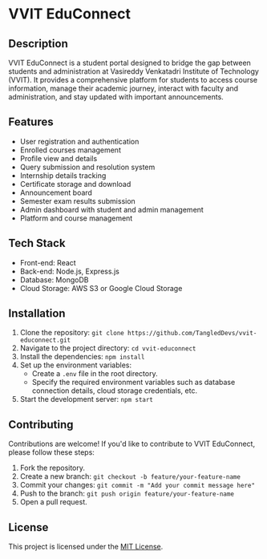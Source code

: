 # VVIT EduConnect



## Description
VVIT EduConnect is a student portal designed to bridge the gap between students and administration at Vasireddy Venkatadri Institute of Technology (VVIT). It provides a comprehensive platform for students to access course information, manage their academic journey, interact with faculty and administration, and stay updated with important announcements.

## Features
- User registration and authentication
- Enrolled courses management
- Profile view and details
- Query submission and resolution system
- Internship details tracking
- Certificate storage and download
- Announcement board
- Semester exam results submission
- Admin dashboard with student and admin management
- Platform and course management

## Tech Stack
- Front-end: React
- Back-end: Node.js, Express.js
- Database: MongoDB
- Cloud Storage: AWS S3 or Google Cloud Storage

## Installation
1. Clone the repository: `git clone https://github.com/TangledDevs/vvit-educonnect.git`
2. Navigate to the project directory: `cd vvit-educonnect`
3. Install the dependencies: `npm install`
4. Set up the environment variables:
   - Create a `.env` file in the root directory.
   - Specify the required environment variables such as database connection details, cloud storage credentials, etc.
5. Start the development server: `npm start`

## Contributing
Contributions are welcome! If you'd like to contribute to VVIT EduConnect, please follow these steps:
1. Fork the repository.
2. Create a new branch: `git checkout -b feature/your-feature-name`
3. Commit your changes: `git commit -m "Add your commit message here"`
4. Push to the branch: `git push origin feature/your-feature-name`
5. Open a pull request.

## License
This project is licensed under the [MIT License](https://opensource.org/licenses/MIT).

<!-- ## Contact
For any inquiries or feedback, please reach out to the project maintainers:
- John Doe - johndoe@example.com
- Jane Smith - janesmith@example.com -->